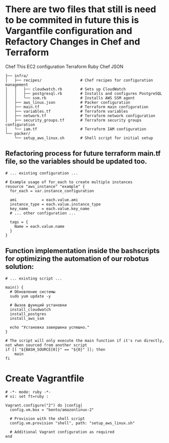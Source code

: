 # There are two files that still is need to be commited in future this is Vargantfile configuration and Refactory Changes in Chef and Terraform
Chef
This EC2 configuration Terraform Ruby Chef JSON
```LUMINOR/
├── infra/
│   ├── recipes/                 # Chef recipes for configuration management
│   │   ├── cloudwatch.rb        # Sets up CloudWatch
│   │   ├── postgresql.rb        # Installs and configures PostgreSQL
│   │   └── ssm.rb               # Installs AWS SSM agent
│   ├── aws_linux.json           # Packer configuration
│   ├── main.tf                  # Terraform main configuration
│   ├── variables.tf             # Terraform variables
│   ├── network.tf               # Terraform network configuration
│   ├── security_groups.tf       # Terraform security groups configuration
│   └── iam.tf                   # Terraform IAM configuration
└── packer/
    └── setup_aws_linux.sh       # Shell script for initial setup
```
## Refactoring process for future terraform main.tf file, so the variables should be updated too. 
```
# ... existing configuration ...

# Example usage of for_each to create multiple instances
resource "aws_instance" "example" {
  for_each = var.instance_configuration

  ami           = each.value.ami
  instance_type = each.value.instance_type
  key_name      = each.value.key_name
  # ... other configuration ...

  tags = {
    Name = each.value.name
  }
}
```
## Function implementation inside the bashscripts for optimizing the automation of our robotus solution:

```
# ... existing script ...

main() {
  # Обновление системы
  sudo yum update -y

  # Вызов функций установки
  install_cloudwatch
  install_postgres
  install_aws_ssm

  echo "Установка завершена успешно."
}

# The script will only execute the main function if it's run directly, not when sourced from another script
if [[ "${BASH_SOURCE[0]}" == "${0}" ]]; then
    main
fi

```

# Create Vagrantfile
```
# -*- mode: ruby -*-
# vi: set ft=ruby :

Vagrant.configure("2") do |config|
  config.vm.box = "bento/amazonlinux-2"
  
  # Provision with the shell script
  config.vm.provision "shell", path: "setup_aws_linux.sh"
  
  # Additional Vagrant configuration as required
end

```
